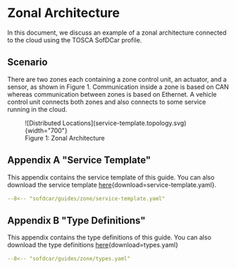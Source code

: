 # Zonal Architecture

In this document, we discuss an example of a zonal architecture connected to the cloud using the TOSCA SofDCar profile.

## Scenario

There are two zones each containing a zone control unit, an actuator, and a sensor, as shown in Figure 1.
Communication inside a zone is based on CAN whereas communication between zones is based on Ethernet.
A vehicle control unit connects both zones and also connects to some service running in the cloud.

<figure markdown>
  ![Distributed Locations](service-template.topology.svg){width="700"}
  <figcaption>Figure 1: Zonal Architecture</figcaption>
</figure>

## Appendix A "Service Template"

This appendix contains the service template of this guide.
You can also download the service template [here](service-template.yaml){download=service-template.yaml}.

```yaml linenums="1"
--8<-- "sofdcar/guides/zone/service-template.yaml"
```

## Appendix B "Type Definitions"

This appendix contains the type definitions of this guide.
You can also download the type definitions [here](types.yaml){download=types.yaml}

```yaml linenums="1"
--8<-- "sofdcar/guides/zone/types.yaml"
```
